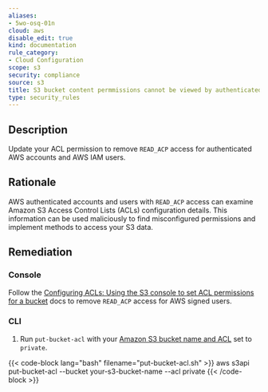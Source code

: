 ```yaml
---
aliases:
- 5wo-osq-01n
cloud: aws
disable_edit: true
kind: documentation
rule_category:
- Cloud Configuration
scope: s3
security: compliance
source: s3
title: S3 bucket content permmissions cannot be viewed by authenticated users
type: security_rules
---
```


## Description

Update your ACL permission to remove `READ_ACP` access for authenticated AWS accounts and AWS IAM users.

## Rationale

AWS authenticated accounts and users with `READ_ACP` access can examine Amazon S3 Access Control Lists (ACLs) configuration details. This information can be used maliciously to find misconfigured permissions and implement methods to access your S3 data.

## Remediation

### Console

Follow the [Configuring ACLs: Using the S3 console to set ACL permissions for a bucket][1] docs to remove `READ_ACP` access for AWS signed users.

### CLI

1. Run `put-bucket-acl` with your [Amazon S3 bucket name and ACL][2] set to `private`.

  {{< code-block lang="bash" filename="put-bucket-acl.sh" >}}
  aws s3api put-bucket-acl
    --bucket your-s3-bucket-name
    --acl private
  {{< /code-block >}}

[1]: https://docs.aws.amazon.com/AmazonS3/latest/userguide/managing-acls.html
[2]: https://awscli.amazonaws.com/v2/documentation/api/latest/reference/s3api/put-bucket-acl.html#synopsis
